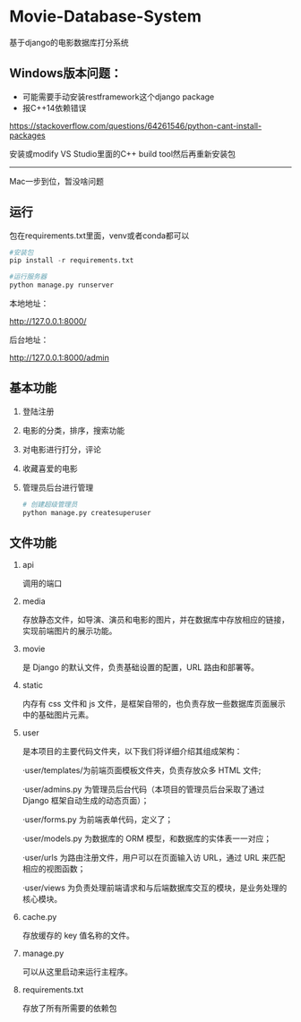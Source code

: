 # Movie-Database-System

基于django的电影数据库打分系统

## Windows版本问题：

- 可能需要手动安装restframework这个django package
- 报C++14依赖错误

https://stackoverflow.com/questions/64261546/python-cant-install-packages

安装或modify VS Studio里面的C++ build tool然后再重新安装包

---

Mac一步到位，暂没啥问题

## 运行

包在requirements.txt里面，venv或者conda都可以

```python
#安装包
pip install -r requirements.txt
```


```python
#运行服务器
python manage.py runserver
```

本地地址：

 http://127.0.0.1:8000/

后台地址：

http://127.0.0.1:8000/admin

## 基本功能

1. 登陆注册

2. 电影的分类，排序，搜索功能

3. 对电影进行打分，评论

4. 收藏喜爱的电影

5. 管理员后台进行管理

   ```python
   # 创建超级管理员
   python manage.py createsuperuser
   ```

## 文件功能

1. api

   调用的端口


2. media
  
   存放静态文件，如导演、演员和电影的图片，并在数据库中存放相应的链接，实现前端图片的展示功能。

   
3. movie 

   是 Django 的默认文件，负责基础设置的配置，URL 路由和部署等。

   
4. static
   
   内存有 css 文件和 js 文件，是框架自带的，也负责存放一些数据库页面展示中的基础图片元素。

   
5. user

   是本项目的主要代码文件夹，以下我们将详细介绍其组成架构：
   
   ·user/templates/为前端页面模板文件夹，负责存放众多 HTML 文件;
   
   ·user/admins.py 为管理员后台代码（本项目的管理员后台采取了通过 Django 框架自动生成的动态页面）；
   
   ·user/forms.py 为前端表单代码，定义了；
   
   ·user/models.py 为数据库的 ORM 模型，和数据库的实体表一一对应；
   
   ·user/urls 为路由注册文件，用户可以在页面输入访 URL，通过 URL 来匹配相应的视图函数；
   
   ·user/views 为负责处理前端请求和与后端数据库交互的模块，是业务处理的核心模块。

   
7. cache.py
   
   存放缓存的 key 值名称的文件。

   
8. manage.py

   可以从这里启动来运行主程序。

   
9. requirements.txt

   存放了所有所需要的依赖包

   
